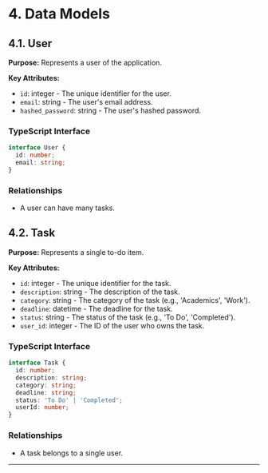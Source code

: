 # 4. Data Models

## 4.1. User

**Purpose:** Represents a user of the application.

**Key Attributes:**
- `id`: integer - The unique identifier for the user.
- `email`: string - The user's email address.
- `hashed_password`: string - The user's hashed password.

### TypeScript Interface

```typescript
interface User {
  id: number;
  email: string;
}
```

### Relationships

- A user can have many tasks.

## 4.2. Task

**Purpose:** Represents a single to-do item.

**Key Attributes:**
- `id`: integer - The unique identifier for the task.
- `description`: string - The description of the task.
- `category`: string - The category of the task (e.g., 'Academics', 'Work').
- `deadline`: datetime - The deadline for the task.
- `status`: string - The status of the task (e.g., 'To Do', 'Completed').
- `user_id`: integer - The ID of the user who owns the task.

### TypeScript Interface

```typescript
interface Task {
  id: number;
  description: string;
  category: string;
  deadline: string;
  status: 'To Do' | 'Completed';
  userId: number;
}
```

### Relationships

- A task belongs to a single user.

---
